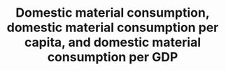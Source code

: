 ---
actual_indicator_available: Personal Consumption Expenditure, Goods
actual_indicator_available_description: "Goods purchased by \u201Cpersons\u201D\u2014\
  that is, by households and by nonprofit institutions serving households (NPISHs)\u2014\
  who are resident in the United States"
comments_and_limitations: Values are nominal
data_non_statistical: false
date_metadata_updated: '2017-10-20'
date_of_national_source_publication: 9/2017
goal_meta_link: http://unstats.un.org/sdgs/files/metadata-compilation/Metadata-Goal-8.pdf
goal_meta_link_page: 7
graph: longitudinal
graph_status_notes: Graphed
graph_title: US personal consumption expenditure (goods) per capita
graph_type: line
graph_type_description: Line graph
has_metadata: true
indicator: 8.4.2
indicator_definition: Domestic Material Consumption (DMC) is a standard material flow
  accounting (MFA) indicator and reports the apparent consumption of materials in
  a national economy. It is calculated as direct imports (IM) of material plus domestic
  extraction (DE) of materials minus direct exports (EX) of materials measured in
  metric tonnes. DMC measures the amount of materials that are used in economic processes.
  It does not include materials that are mobilized the process of domestic extraction
  but do not enter the economic process. DMC is based on official economic statistics
  and it requires some modelling to adapt the source data to the methodological requirements
  of the MFA. The accounting standard and accounting methods are set out in the EUROSTAT
  guidebooks for MFA accounts in the latest edition of 2013. MFA accounting is also
  part of the central framework of the System of integrated Environmental_ Economic
  Accounts (SEEA).
indicator_name: Domestic material consumption, domestic material consumption per capita,
  and domestic material consumption per GDP
indicator_sort_order: 08.04.02
indicator_variable: dmstc_mtrl_cnsmptn_pr_cpt
layout: indicator
periodicity: Annual
permalink: /8-4-2/
published: true
rationale_interpretation: DMC reports the amount of materials that are used that are
  used in a national economy. DMC is a territorial (production side) indicator. DMC
  also presents the amount of material that needs to be handled within an economy,
  which is either added to material stocks of buildings and transport infrastructure
  or used to fuel the economy as material throughput. DMC describes the physical dimension
  of economic processes and interactions. It can also be interpreted as long_term
  waste equivalent. Per_capita DMC describes the average level of material use in
  an economy ' an environmental pressure indicator'_'and is also referred to as metabolic
  profile.
reporting_status: complete
scheduled_update_by_national_source: 10/2017
sdg_goal: 8
source_active_1: true
source_agency_staff_email_1: Andrew.Craig@bea.gov
source_agency_staff_name_1: Andrew Craig
source_agency_survey_dataset_1: Total personal consumption expenditures (PCE) by state
  (millions of dollars)
source_notes_1: null
source_title_1: null
source_url_1: http://www.bea.gov/iTable/iTableHtml.cfm?reqid=70&step=10&isuri=1&7003=1&7035=-1&7004=x&7005=-1&7006=00000&7036=-1&7001=61&7002=6&7090=70&7007=2015&7093=levels
target: Improve progressively, through 2030, global resource efficiency in consumption
  and production and endeavour to decouple economic growth from environmental degradation,
  in accordance with the 10-Year Framework of Programmes on Sustainable Consumption
  and Production, with developed countries taking the lead.
target_id: '8.4'
time_period: 2000-2016
title: Domestic material consumption, domestic material consumption per capita, and
  domestic material consumption per GDP
un_custodial_agency: 'UNEP (Partnering Agencies: OECD)'
un_designated_tier: '2'
unit_of_measure: 'Domestic Material Consumption: Billions of Dollars, Per Capita:
  Dollars'
variable_description: null
variable_notes: null
---